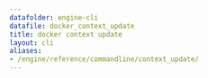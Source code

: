 ```yaml
---
datafolder: engine-cli
datafile: docker_context_update
title: docker context update
layout: cli
aliases:
- /engine/reference/commandline/context_update/
---
```


<!--
此页面是根据 Docker 源代码自动生成的。如果您想建议更改此处显示的文本，请在 GitHub 上的源代码仓库中打开一个工单或拉取请求：

https://github.com/docker/cli
-->
